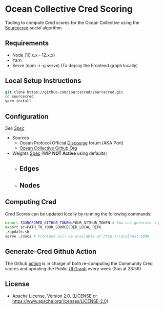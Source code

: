 # Ocean Collective Cred Scoring

Tooling to compute Cred scores for the Ocean Collective using the [Sourcecred](https://sourcecred.io/) social algorithm.

## Requirements

* Node (10.x.x - 12.x.x)
* Yarn
* Serve (npm -i -g serve) (To deploy the Frontend graph locally)

## Local Setup Instructions

```bash
git clone https://github.com/sourcecred/sourcecred.git
cd sourcecred
yarn install
```

## Configuration

*See [Spec](projects/collective.json)*

* Sources
  - Ocean Protocol Official [Discourse](https://port.oceanprotocol.com) forum (AKA Port)
  - [Ocean Collective Github Org](https://github.com/Ocean-Collective)
* Weights [Spec](weights.json) (WIP **NOT Active** using defaults)
  - Edges
    - 
  - Nodes
    - 

## Computing Cred

Cred Scores can be updated locally by running the following commands:

```Bash
export SOURCECRED_GITHUB_TOKEN=YOUR_GITHUB_TOKEN # You can generate a personal API Token here -> https://github.com/settings/tokens
export sc=PATH_TO_YOUR_SOURCECRED_LOCAL_REPO
./update.sh
serve ./docs # Frontend will be available at http://localhost:5000
```

## Generate-Cred Github Action

The Github [action](.github/workflows/generate-cred.yml) is in charge of both re-computing the Community Cred scores and updating the Public [UI Graph](https://ocean-collective.github.io/cred/timeline/@ocean-collective/) every week (Sun at 23:59)

## License

* Apache License, Version 2.0, ([LICENSE](LICENSE) or <https://www.apache.org/licenses/LICENSE-2.0>)




